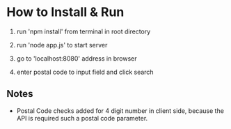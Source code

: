 # How to Install & Run

1. run 'npm install' from terminal in root directory

2. run 'node app.js' to start server

3. go to 'localhost:8080' address in browser

4. enter postal code to input field and click search

## Notes
- Postal Code checks added for 4 digit number in client side, because the API is required such a postal code parameter.
